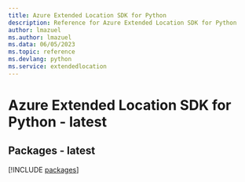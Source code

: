 ```yaml
---
title: Azure Extended Location SDK for Python
description: Reference for Azure Extended Location SDK for Python
author: lmazuel
ms.author: lmazuel
ms.data: 06/05/2023
ms.topic: reference
ms.devlang: python
ms.service: extendedlocation
---
```

# Azure Extended Location SDK for Python - latest
## Packages - latest
[!INCLUDE [packages](extended-location-index.md)]